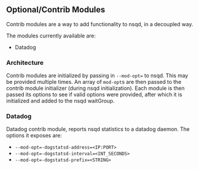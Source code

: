 ## Optional/Contrib Modules

Contrib modules are a way to add functionality to nsqd, in a decoupled way.


The modules currently available are:

- Datadog


### Architecture

Contrib modules are initialized by passing in `--mod-opt=` to nsqd.  This may 
be provided multiple times.  An array of `mod-opt`s are then passed to the 
contrib module initializer (during nsqd initialization).  Each module is then
passed its options to see if valid options were provided, after which it is 
initialized and added to the nsqd waitGroup.


### Datadog

Datadog contrib module, reports nsqd statistics to a datadog daemon.  The options
it exposes are:

- `--mod-opt=-dogstatsd-address=<IP:PORT>`
- `--mod-opt=-dogstatsd-interval=<INT_SECONDS>`
- `--mod-opt=-dogstatsd-prefix=<STRING>`

